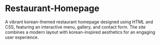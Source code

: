 # Restaurant-Homepage
A vibrant korean-themed restaurant homepage designed using HTML and CSS, featuring an interactive menu, gallery, and contact form. The site combines a modern layout with korean-inspired aesthetics for an engaging user experience.
